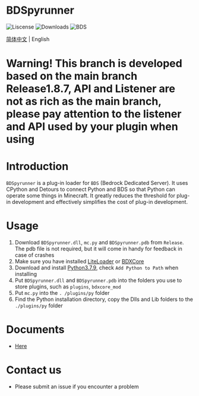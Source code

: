 ﻿# BDSpyrunner

![Liscense](https://img.shields.io/github/license/WillowSauceR/BDSpyrunner)
![Downloads](https://img.shields.io/github/downloads/WillowSauceR/BDSpyrunner/total)
![BDS](https://img.shields.io/badge/BDS-1.19.52.01-blue)

[简体中文](README.md) | English

# Warning! This branch is developed based on the main branch Release1.8.7, API and Listener are not as rich as the main branch, please pay attention to the listener and API used by your plugin when using

# Introduction

`BDSpyrunner` is a plug-in loader for `BDS` (Bedrock Dedicated Server).
It uses CPython and Detours to connect Python and BDS so that Python can operate some things in Minecraft.
It greatly reduces the threshold for plug-in development and effectively simplifies the cost of plug-in development.

# Usage

1. Download `BDSpyrunner.dll`, `mc.py` and `BDSpyrunner.pdb` from `Release`. The pdb file is not required, but it will come in handy for feedback in case of crashes
2. Make sure you have installed [LiteLoader](https://github.com/LiteLDev/LiteLoaderBDS) or [BDXCore](https://github.com/jfishing/BDXCore)
3. Download and install [Python3.7.9](https://www.python.org/ftp/python/3.7.9/python-3.7.9-amd64.exe), check `Add Python to Path` when installing
4. Put `BDSpyrunner.dll` and `BDSpyrunner.pdb` into the folders you use to store plugins, such as `plugins`, `bdxcore_mod`
5. Put `mc.py` into the `. /plugins/py` folder
6. Find the Python installation directory, copy the Dlls and Lib folders to the `./plugins/py` folder

# Documents

* [Here](https://pyr.jfishing.love/en/)

# Contact us

* Please submit an issue if you encounter a problem

